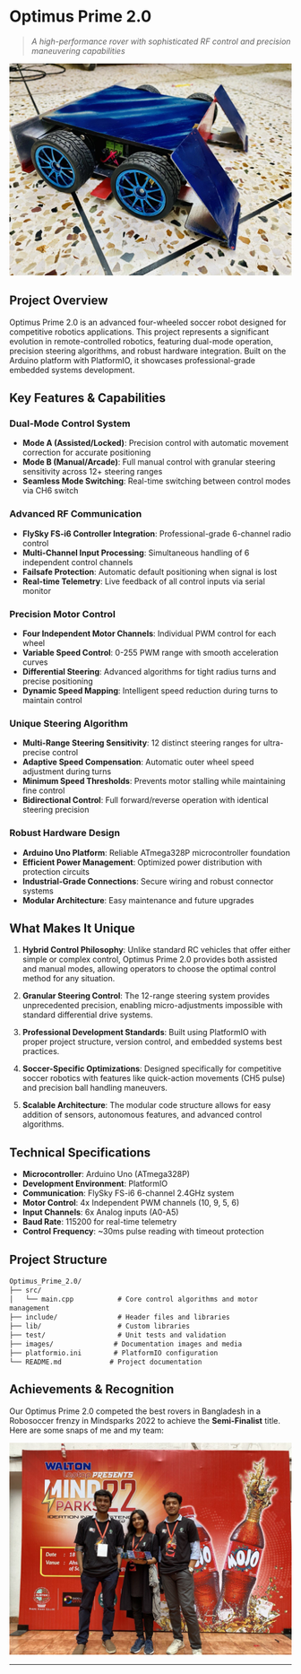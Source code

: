 # Optimus Prime 2.0 

> *A high-performance rover with sophisticated RF control and precision maneuvering capabilities*

![Optimus Prime 2.0](images/optimus_prime.jpg)

## Project Overview

Optimus Prime 2.0 is an advanced four-wheeled soccer robot designed for competitive robotics applications. This project represents a significant evolution in remote-controlled robotics, featuring dual-mode operation, precision steering algorithms, and robust hardware integration. Built on the Arduino platform with PlatformIO, it showcases professional-grade embedded systems development.

## Key Features & Capabilities

### **Dual-Mode Control System**
- **Mode A (Assisted/Locked)**: Precision control with automatic movement correction for accurate positioning
- **Mode B (Manual/Arcade)**: Full manual control with granular steering sensitivity across 12+ steering ranges
- **Seamless Mode Switching**: Real-time switching between control modes via CH6 switch

### **Advanced RF Communication**
- **FlySky FS-i6 Controller Integration**: Professional-grade 6-channel radio control
- **Multi-Channel Input Processing**: Simultaneous handling of 6 independent control channels
- **Failsafe Protection**: Automatic default positioning when signal is lost
- **Real-time Telemetry**: Live feedback of all control inputs via serial monitor

### **Precision Motor Control**
- **Four Independent Motor Channels**: Individual PWM control for each wheel
- **Variable Speed Control**: 0-255 PWM range with smooth acceleration curves
- **Differential Steering**: Advanced algorithms for tight radius turns and precise positioning
- **Dynamic Speed Mapping**: Intelligent speed reduction during turns to maintain control

### **Unique Steering Algorithm**
- **Multi-Range Steering Sensitivity**: 12 distinct steering ranges for ultra-precise control
- **Adaptive Speed Compensation**: Automatic outer wheel speed adjustment during turns
- **Minimum Speed Thresholds**: Prevents motor stalling while maintaining fine control
- **Bidirectional Control**: Full forward/reverse operation with identical steering precision

### **Robust Hardware Design**
- **Arduino Uno Platform**: Reliable ATmega328P microcontroller foundation
- **Efficient Power Management**: Optimized power distribution with protection circuits
- **Industrial-Grade Connections**: Secure wiring and robust connector systems
- **Modular Architecture**: Easy maintenance and future upgrades

## What Makes It Unique

1. **Hybrid Control Philosophy**: Unlike standard RC vehicles that offer either simple or complex control, Optimus Prime 2.0 provides both assisted and manual modes, allowing operators to choose the optimal control method for any situation.

2. **Granular Steering Control**: The 12-range steering system provides unprecedented precision, enabling micro-adjustments impossible with standard differential drive systems.

3. **Professional Development Standards**: Built using PlatformIO with proper project structure, version control, and embedded systems best practices.

4. **Soccer-Specific Optimizations**: Designed specifically for competitive soccer robotics with features like quick-action movements (CH5 pulse) and precision ball handling maneuvers.

5. **Scalable Architecture**: The modular code structure allows for easy addition of sensors, autonomous features, and advanced control algorithms.

## Technical Specifications

- **Microcontroller**: Arduino Uno (ATmega328P)
- **Development Environment**: PlatformIO
- **Communication**: FlySky FS-i6 6-channel 2.4GHz system
- **Motor Control**: 4x Independent PWM channels (10, 9, 5, 6)
- **Input Channels**: 6x Analog inputs (A0-A5)
- **Baud Rate**: 115200 for real-time telemetry
- **Control Frequency**: ~30ms pulse reading with timeout protection

## Project Structure

```
Optimus_Prime_2.0/
├── src/
│   └── main.cpp           # Core control algorithms and motor management
├── include/               # Header files and libraries
├── lib/                   # Custom libraries
├── test/                  # Unit tests and validation
├── images/               # Documentation images and media
├── platformio.ini        # PlatformIO configuration
└── README.md            # Project documentation
```

## Achievements & Recognition

Our Optimus Prime 2.0 competed the best rovers in Bangladesh in a Robosoccer frenzy in Mindsparks 2022 to achieve the **Semi-Finalist** title. Here are some snaps of me and my team:

<!-- ![Junayed](images/me_with_bot.jpg) -->
![The Team](images/rama_nafs_me.jpg)

---

